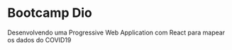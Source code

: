 # Bootcamp Dio 
Desenvolvendo uma Progressive Web Application com React para mapear os dados do COVID19


